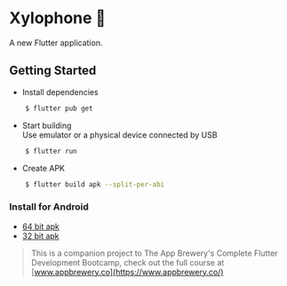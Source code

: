 # Xylophone 🎹
A new Flutter application.

## Getting Started
* Install dependencies
```sh
    $ flutter pub get
```

* Start building  
Use emulator or a physical device connected by USB
```sh
    $ flutter run
```

* Create APK
```sh
    $ flutter build apk --split-per-abi
```

### Install for Android
- [64 bit apk](https://www.github.com/raj-vora/xylophone-flutter/blob/master/apks/xylophone-arm64.apk?raw=true)
- [32 bit apk](https://www.github.com/raj-vora/xylophone-flutter/blob/master/apks/xylophone-armeabi.apk?raw=true)  

>This is a companion project to The App Brewery's Complete Flutter Development Bootcamp, check out the full course at [www.appbrewery.co](https://www.appbrewery.co/)
